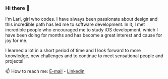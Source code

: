 ### Hi there 👋

I'm Lari, girl who codes.
I have always been passionate about design and this incredible path has led me to software development. In it, I met incredible people who encouraged me to study iOS development, which I have been doing for months and has become a great interest and cause for joy for me.

I learned a lot in a short period of time and I look forward to more knowledge, new challenges and to continue to meet sensational people and projects!

📫 How to reach me: 
[E-mail](mailto:larissa.dtm@gmail.com) - [Linkedin](https://www.linkedin.com/in/larissadtm/)
<!--
**laridtm/laridtm** is a ✨ _special_ ✨ repository because its `README.md` (this file) appears on your GitHub profile.

Here are some ideas to get you started:

- 🔭 I’m currently working on ...
- 🌱 I’m currently learning ...
- 👯 I’m looking to collaborate on ...
- 🤔 I’m looking for help with ...
- 💬 Ask me about ...
- 📫 How to reach me: ...
- 😄 Pronouns: ...
- ⚡ Fun fact: ...
-->
